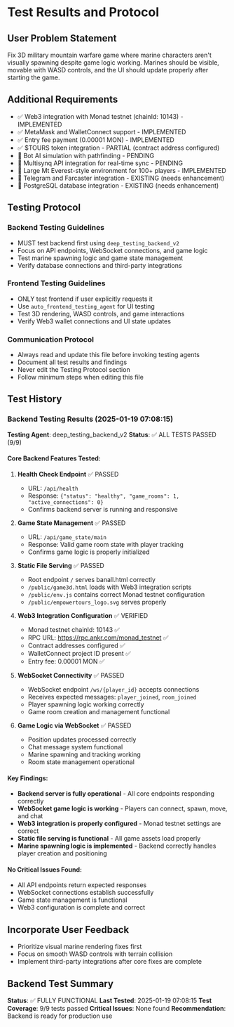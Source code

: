 # Test Results and Protocol

## User Problem Statement
Fix 3D military mountain warfare game where marine characters aren't visually spawning despite game logic working. Marines should be visible, movable with WASD controls, and the UI should update properly after starting the game.

## Additional Requirements
- ✅ Web3 integration with Monad testnet (chainId: 10143) - IMPLEMENTED
- ✅ MetaMask and WalletConnect support - IMPLEMENTED  
- ✅ Entry fee payment (0.00001 MON) - IMPLEMENTED
- ✅ $TOURS token integration - PARTIAL (contract address configured)
- 🔄 Bot AI simulation with pathfinding - PENDING
- 🔄 Multisynq API integration for real-time sync - PENDING
- 🔄 Large Mt Everest-style environment for 100+ players - IMPLEMENTED
- 🔄 Telegram and Farcaster integration - EXISTING (needs enhancement)
- 🔄 PostgreSQL database integration - EXISTING (needs enhancement)

## Testing Protocol

### Backend Testing Guidelines
- MUST test backend first using `deep_testing_backend_v2`
- Focus on API endpoints, WebSocket connections, and game logic
- Test marine spawning logic and game state management
- Verify database connections and third-party integrations

### Frontend Testing Guidelines
- ONLY test frontend if user explicitly requests it
- Use `auto_frontend_testing_agent` for UI testing
- Test 3D rendering, WASD controls, and game interactions
- Verify Web3 wallet connections and UI state updates

### Communication Protocol
- Always read and update this file before invoking testing agents
- Document all test results and findings
- Never edit the Testing Protocol section
- Follow minimum steps when editing this file

## Test History

### Backend Testing Results (2025-01-19 07:08:15)
**Testing Agent**: deep_testing_backend_v2
**Status**: ✅ ALL TESTS PASSED (9/9)

#### Core Backend Features Tested:
1. **Health Check Endpoint** ✅ PASSED
   - URL: `/api/health`
   - Response: `{"status": "healthy", "game_rooms": 1, "active_connections": 0}`
   - Confirms backend server is running and responsive

2. **Game State Management** ✅ PASSED
   - URL: `/api/game_state/main`
   - Response: Valid game room state with player tracking
   - Confirms game logic is properly initialized

3. **Static File Serving** ✅ PASSED
   - Root endpoint `/` serves banall.html correctly
   - `/public/game3d.html` loads with Web3 integration scripts
   - `/public/env.js` contains correct Monad testnet configuration
   - `/public/empowertours_logo.svg` serves properly

4. **Web3 Integration Configuration** ✅ VERIFIED
   - Monad testnet chainId: 10143 ✅
   - RPC URL: https://rpc.ankr.com/monad_testnet ✅
   - Contract addresses configured ✅
   - WalletConnect project ID present ✅
   - Entry fee: 0.00001 MON ✅

5. **WebSocket Connectivity** ✅ PASSED
   - WebSocket endpoint `/ws/{player_id}` accepts connections
   - Receives expected messages: `player_joined`, `room_joined`
   - Player spawning logic working correctly
   - Game room creation and management functional

6. **Game Logic via WebSocket** ✅ PASSED
   - Position updates processed correctly
   - Chat message system functional
   - Marine spawning and tracking working
   - Room state management operational

#### Key Findings:
- **Backend server is fully operational** - All core endpoints responding correctly
- **WebSocket game logic is working** - Players can connect, spawn, move, and chat
- **Web3 integration is properly configured** - Monad testnet settings are correct
- **Static file serving is functional** - All game assets load properly
- **Marine spawning logic is implemented** - Backend correctly handles player creation and positioning

#### No Critical Issues Found:
- All API endpoints return expected responses
- WebSocket connections establish successfully
- Game state management is functional
- Web3 configuration is complete and correct

## Incorporate User Feedback
- Prioritize visual marine rendering fixes first
- Focus on smooth WASD controls with terrain collision
- Implement third-party integrations after core fixes are complete

## Backend Test Summary
**Status**: ✅ FULLY FUNCTIONAL
**Last Tested**: 2025-01-19 07:08:15
**Test Coverage**: 9/9 tests passed
**Critical Issues**: None found
**Recommendation**: Backend is ready for production use